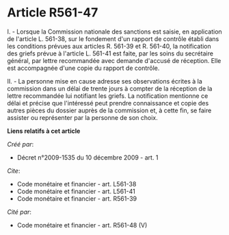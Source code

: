 # Article R561-47

I. - Lorsque la Commission nationale des sanctions est saisie, en application de l'article L. 561-38, sur le fondement d'un
rapport de contrôle établi dans les conditions prévues aux articles R. 561-39 et R. 561-40, la notification des griefs prévue
à l'article L. 561-41 est faite, par les soins du secrétaire général, par lettre recommandée avec demande d'accusé de
réception. Elle est accompagnée d'une copie du rapport de contrôle. 

II. - La personne mise en cause adresse ses observations écrites à la commission dans un délai de trente jours à compter de
la réception de la lettre recommandée lui notifiant les griefs. La notification mentionne ce délai et précise que l'intéressé
peut prendre connaissance et copie des autres pièces du dossier auprès de la commission et, à cette fin, se faire assister ou
représenter par la personne de son choix.

**Liens relatifs à cet article**

_Créé par_:

  - Décret n°2009-1535 du 10 décembre 2009 - art. 1

_Cite_:

  - Code monétaire et financier - art. L561-38
  - Code monétaire et financier - art. L561-41
  - Code monétaire et financier - art. R561-39

_Cité par_:

  - Code monétaire et financier - art. R561-48 (V)
